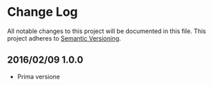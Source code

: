 # Change Log #

All notable changes to this project will be documented in this file.
This project adheres to [Semantic Versioning](http://semver.org/).


## 2016/02/09 1.0.0 ##

 - Prima versione
